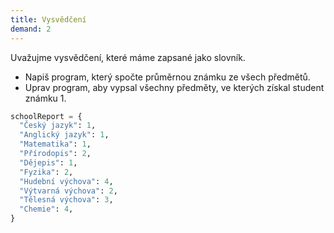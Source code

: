 ```yaml
---
title: Vysvědčení
demand: 2
---
```


Uvažujme vysvědčení, které máme zapsané jako slovník.

- Napiš program, který spočte průměrnou známku ze všech předmětů.
- Uprav program, aby vypsal všechny předměty, ve kterých získal student známku 1.

```py
schoolReport = {
  "Český jazyk": 1,
  "Anglický jazyk": 1,
  "Matematika": 1,
  "Přírodopis": 2,
  "Dějepis": 1,
  "Fyzika": 2,
  "Hudební výchova": 4,
  "Výtvarná výchova": 2,
  "Tělesná výchova": 3,
  "Chemie": 4,
}
```
